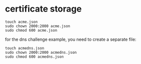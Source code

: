 # certificate storage

```
touch acme.json
sudo chown 2000:2000 acme.json
sudo chmod 600 acme.json
```

for the dns challenge example, you need to create a separate file:
```
touch acmedns.json
sudo chown 2000:2000 acmedns.json
sudo chmod 600 acmedns.json
```
